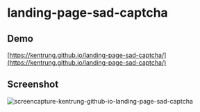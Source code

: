 # landing-page-sad-captcha

## Demo
[https://kentrung.github.io/landing-page-sad-captcha/](https://kentrung.github.io/landing-page-sad-captcha/)

## Screenshot
![screencapture-kentrung-github-io-landing-page-sad-captcha](https://github.com/user-attachments/assets/6c53fba7-c8ae-4d55-a274-0f98043b0396)
